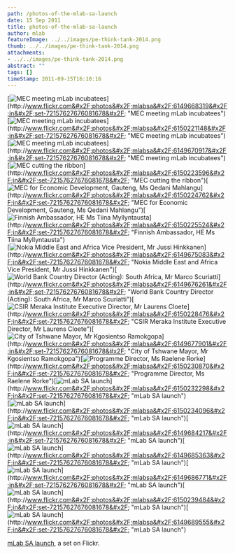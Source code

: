 ```yaml
---
path: /photos-of-the-mlab-sa-launch
date: 15 Sep 2011
title: photos-of-the-mlab-sa-launch
author: mlab
featureImage: ../../images/pe-think-tank-2014.png
thumb: ../../images/pe-think-tank-2014.png
attachments: 
- ../../images/pe-think-tank-2014.png
abstract: ""
tags: []
timeStamp: 2011-09-15T16:10:16
---
```


[![MEC meeting mLab incubatees](http:&#x2F;&#x2F;farm7.static.flickr.com&#x2F;6203&#x2F;6149668319_bd69b977db_s.jpg)](http:&#x2F;&#x2F;www.flickr.com&#x2F;photos&#x2F;mlabsa&#x2F;6149668319&#x2F;in&#x2F;set-72157627676081678&#x2F; &quot;MEC meeting mLab incubatees&quot;)[![MEC meeting mLab incubatees](http:&#x2F;&#x2F;farm7.static.flickr.com&#x2F;6189&#x2F;6150221148_ee2a1eab26_s.jpg)](http:&#x2F;&#x2F;www.flickr.com&#x2F;photos&#x2F;mlabsa&#x2F;6150221148&#x2F;in&#x2F;set-72157627676081678&#x2F; &quot;MEC meeting mLab incubatees&quot;)[![MEC meeting mLab incubatees](http:&#x2F;&#x2F;farm7.static.flickr.com&#x2F;6064&#x2F;6149670917_1a19d59eff_s.jpg)](http:&#x2F;&#x2F;www.flickr.com&#x2F;photos&#x2F;mlabsa&#x2F;6149670917&#x2F;in&#x2F;set-72157627676081678&#x2F; &quot;MEC meeting mLab incubatees&quot;)[![MEC cutting the ribbon](http:&#x2F;&#x2F;farm7.static.flickr.com&#x2F;6166&#x2F;6150223596_ce5114401f_s.jpg)](http:&#x2F;&#x2F;www.flickr.com&#x2F;photos&#x2F;mlabsa&#x2F;6150223596&#x2F;in&#x2F;set-72157627676081678&#x2F; &quot;MEC cutting the ribbon&quot;)[![MEC for Economic Development, Gauteng, Ms Qedani Mahlangu](http:&#x2F;&#x2F;farm7.static.flickr.com&#x2F;6087&#x2F;6150224762_fb833b6fc5_s.jpg)](http:&#x2F;&#x2F;www.flickr.com&#x2F;photos&#x2F;mlabsa&#x2F;6150224762&#x2F;in&#x2F;set-72157627676081678&#x2F; &quot;MEC for Economic Development, Gauteng, Ms Qedani Mahlangu&quot;)[![Finnish Ambassador, HE Ms Tiina Myllyntausta](http:&#x2F;&#x2F;farm7.static.flickr.com&#x2F;6178&#x2F;6150225524_4d70a69808_s.jpg)](http:&#x2F;&#x2F;www.flickr.com&#x2F;photos&#x2F;mlabsa&#x2F;6150225524&#x2F;in&#x2F;set-72157627676081678&#x2F; &quot;Finnish Ambassador, HE Ms Tiina Myllyntausta&quot;)  
[![Nokia Middle East and Africa Vice President, Mr Jussi Hinkkanen](http:&#x2F;&#x2F;farm7.static.flickr.com&#x2F;6080&#x2F;6149675083_4b24707b70_s.jpg)](http:&#x2F;&#x2F;www.flickr.com&#x2F;photos&#x2F;mlabsa&#x2F;6149675083&#x2F;in&#x2F;set-72157627676081678&#x2F; &quot;Nokia Middle East and Africa Vice President, Mr Jussi Hinkkanen&quot;)[![World Bank Country Director (Acting): South Africa, Mr Marco Scuriatti](http:&#x2F;&#x2F;farm7.static.flickr.com&#x2F;6197&#x2F;6149676261_dafdf731b8_s.jpg)](http:&#x2F;&#x2F;www.flickr.com&#x2F;photos&#x2F;mlabsa&#x2F;6149676261&#x2F;in&#x2F;set-72157627676081678&#x2F; &quot;World Bank Country Director (Acting): South Africa, Mr Marco Scuriatti&quot;)[![CSIR Meraka Institute Executive Director, Mr Laurens Cloete](http:&#x2F;&#x2F;farm7.static.flickr.com&#x2F;6154&#x2F;6150228476_6a30b4edf6_s.jpg)](http:&#x2F;&#x2F;www.flickr.com&#x2F;photos&#x2F;mlabsa&#x2F;6150228476&#x2F;in&#x2F;set-72157627676081678&#x2F; &quot;CSIR Meraka Institute Executive Director, Mr Laurens Cloete&quot;)[![City of Tshwane Mayor, Mr Kgosientso Ramokgopa](http:&#x2F;&#x2F;farm7.static.flickr.com&#x2F;6061&#x2F;6149677901_40e43f378e_s.jpg)](http:&#x2F;&#x2F;www.flickr.com&#x2F;photos&#x2F;mlabsa&#x2F;6149677901&#x2F;in&#x2F;set-72157627676081678&#x2F; &quot;City of Tshwane Mayor, Mr Kgosientso Ramokgopa&quot;)[![Programme Director, Ms Raelene Rorke](http:&#x2F;&#x2F;farm7.static.flickr.com&#x2F;6178&#x2F;6150230870_e759368a07_s.jpg)](http:&#x2F;&#x2F;www.flickr.com&#x2F;photos&#x2F;mlabsa&#x2F;6150230870&#x2F;in&#x2F;set-72157627676081678&#x2F; &quot;Programme Director, Ms Raelene Rorke&quot;)[![mLab SA launch](http:&#x2F;&#x2F;farm7.static.flickr.com&#x2F;6065&#x2F;6150232298_34296c8960_s.jpg)](http:&#x2F;&#x2F;www.flickr.com&#x2F;photos&#x2F;mlabsa&#x2F;6150232298&#x2F;in&#x2F;set-72157627676081678&#x2F; &quot;mLab SA launch&quot;)  
[![mLab SA launch](http:&#x2F;&#x2F;farm7.static.flickr.com&#x2F;6087&#x2F;6150234096_7acc4af2cd_s.jpg)](http:&#x2F;&#x2F;www.flickr.com&#x2F;photos&#x2F;mlabsa&#x2F;6150234096&#x2F;in&#x2F;set-72157627676081678&#x2F; &quot;mLab SA launch&quot;)[![mLab SA launch](http:&#x2F;&#x2F;farm7.static.flickr.com&#x2F;6080&#x2F;6149684217_25de7c98ff_s.jpg)](http:&#x2F;&#x2F;www.flickr.com&#x2F;photos&#x2F;mlabsa&#x2F;6149684217&#x2F;in&#x2F;set-72157627676081678&#x2F; &quot;mLab SA launch&quot;)[![mLab SA launch](http:&#x2F;&#x2F;farm7.static.flickr.com&#x2F;6157&#x2F;6149685363_450ddd9e44_s.jpg)](http:&#x2F;&#x2F;www.flickr.com&#x2F;photos&#x2F;mlabsa&#x2F;6149685363&#x2F;in&#x2F;set-72157627676081678&#x2F; &quot;mLab SA launch&quot;)[![mLab SA launch](http:&#x2F;&#x2F;farm7.static.flickr.com&#x2F;6068&#x2F;6149686771_b7f83b331e_s.jpg)](http:&#x2F;&#x2F;www.flickr.com&#x2F;photos&#x2F;mlabsa&#x2F;6149686771&#x2F;in&#x2F;set-72157627676081678&#x2F; &quot;mLab SA launch&quot;)[![mLab SA launch](http:&#x2F;&#x2F;farm7.static.flickr.com&#x2F;6170&#x2F;6150239484_9fa4259a23_s.jpg)](http:&#x2F;&#x2F;www.flickr.com&#x2F;photos&#x2F;mlabsa&#x2F;6150239484&#x2F;in&#x2F;set-72157627676081678&#x2F; &quot;mLab SA launch&quot;)[![mLab SA launch](http:&#x2F;&#x2F;farm7.static.flickr.com&#x2F;6067&#x2F;6149689555_e6b4fed210_s.jpg)](http:&#x2F;&#x2F;www.flickr.com&#x2F;photos&#x2F;mlabsa&#x2F;6149689555&#x2F;in&#x2F;set-72157627676081678&#x2F; &quot;mLab SA launch&quot;)

[mLab SA launch](http:&#x2F;&#x2F;www.flickr.com&#x2F;photos&#x2F;mlabsa&#x2F;sets&#x2F;72157627676081678&#x2F;), a set on Flickr.


